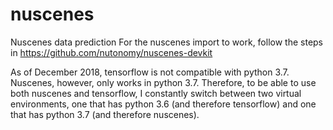 # nuscenes
Nuscenes data prediction
For the nuscenes import to work, follow the steps in https://github.com/nutonomy/nuscenes-devkit

As of December 2018, tensorflow is not compatible with python 3.7. Nuscenes, however, only works in python 3.7. Therefore, to be able to use both nuscenes and tensorflow, I constantly switch between two virtual environments, one that has python 3.6 (and therefore tensorflow) and one that has python 3.7 (and therefore nuscenes).
